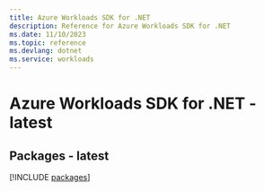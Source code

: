 ```yaml
---
title: Azure Workloads SDK for .NET
description: Reference for Azure Workloads SDK for .NET
ms.date: 11/10/2023
ms.topic: reference
ms.devlang: dotnet
ms.service: workloads
---
```

# Azure Workloads SDK for .NET - latest
## Packages - latest
[!INCLUDE [packages](workloads-index.md)]